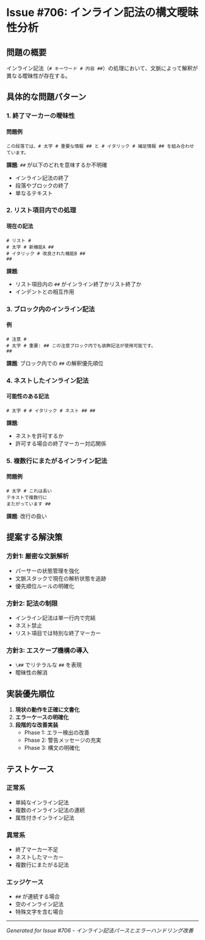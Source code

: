 # Issue #706: インライン記法の構文曖昧性分析

## 問題の概要

インライン記法（`# キーワード # 内容 ##`）の処理において、文脈によって解釈が異なる曖昧性が存在する。

## 具体的な問題パターン

### 1. 終了マーカーの曖昧性

#### 問題例
```
この段落では、# 太字 # 重要な情報 ## と # イタリック # 補足情報 ## を組み合わせています。
```

**課題**: `##` が以下のどれを意味するか不明確
- インライン記法の終了
- 段落やブロックの終了
- 単なるテキスト

### 2. リスト項目内での処理

#### 現在の記法
```
# リスト #
# 太字 # 新機能A ##
# イタリック # 改良された機能B ##
##
```

**課題**: 
- リスト項目内の `##` がインライン終了かリスト終了か
- インデントとの相互作用

### 3. ブロック内のインライン記法

#### 例
```
# 注意 #
# 太字 # 重要: ## この注意ブロック内でも装飾記法が使用可能です。
##
```

**課題**: ブロック内での `##` の解釈優先順位

### 4. ネストしたインライン記法

#### 可能性のある記法
```
# 太字 # # イタリック # ネスト ## ##
```

**課題**: 
- ネストを許可するか
- 許可する場合の終了マーカー対応関係

### 5. 複数行にまたがるインライン記法

#### 問題例
```
# 太字 # これは長い
テキストで複数行に
またがっています ##
```

**課題**: 改行の扱い

## 提案する解決策

### 方針1: 厳密な文脈解析
- パーサーの状態管理を強化
- 文脈スタックで現在の解析状態を追跡
- 優先順位ルールの明確化

### 方針2: 記法の制限
- インライン記法は単一行内で完結
- ネスト禁止
- リスト項目では特別な終了マーカー

### 方針3: エスケープ機構の導入
- `\##` でリテラルな `##` を表現
- 曖昧性の解消

## 実装優先順位

1. **現状の動作を正確に文書化**
2. **エラーケースの明確化**
3. **段階的な改善実装**
   - Phase 1: エラー検出の改善
   - Phase 2: 警告メッセージの充実
   - Phase 3: 構文の明確化

## テストケース

### 正常系
- 単純なインライン記法
- 複数のインライン記法の連続
- 属性付きインライン記法

### 異常系
- 終了マーカー不足
- ネストしたマーカー
- 複数行にまたがる記法

### エッジケース
- `##` が連続する場合
- 空のインライン記法
- 特殊文字を含む場合

---
*Generated for Issue #706 - インライン記法パースとエラーハンドリング改善*